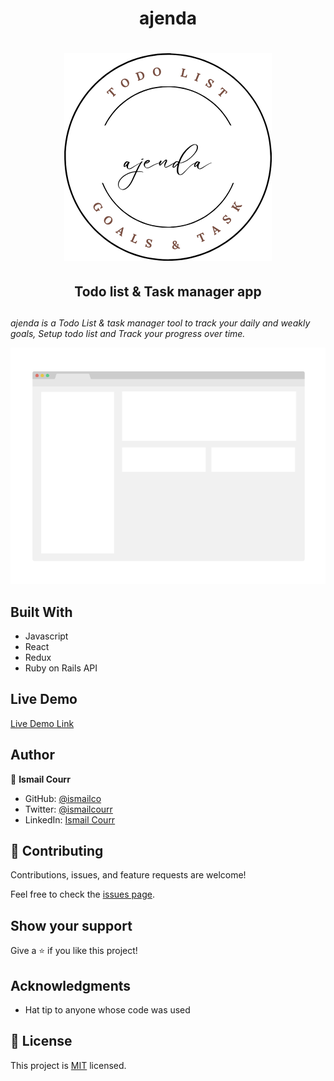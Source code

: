<center>
<h1>ajenda<h1>
<img src="./client/public/logo1.png" alt="ajenda app" />
<h2>Todo list & Task manager app<h2>
</center>
<p><i>ajenda is a Todo List & task manager tool to track your daily and weakly goals, Setup todo list and Track your progress over time.</i></p>
<img src="./client/public/screenshot.png" alt="ajenda app screenshout" />

## Built With

- Javascript
- React
- Redux
- Ruby on Rails API

## Live Demo

[Live Demo Link](https://livedemo.com)

## Author

👤 **Ismail Courr**

- GitHub: [@ismailco](https://github.com/ismailco)
- Twitter: [@ismailcourr](https://twitter.com/ismailcourr)
- LinkedIn: [Ismail Courr](https://linkedin.com/in/ismailcourr)

## 🤝 Contributing

Contributions, issues, and feature requests are welcome!

Feel free to check the [issues page](../../issues/).

## Show your support

Give a ⭐️ if you like this project!

## Acknowledgments

- Hat tip to anyone whose code was used

## 📝 License

This project is [MIT](./LICENSE) licensed.
